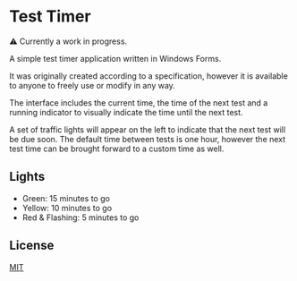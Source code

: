# Test Timer

:warning: Currently a work in progress.

A simple test timer application written in Windows Forms.

It was originally created according to a specification, however it is available
to anyone to freely use or modify in any way.

The interface includes the current time, the time of the next test and a
running indicator to visually indicate the time until the next test.

A set of traffic lights will appear on the left to indicate that the next test
will be due soon. The default time between tests is one hour, however the next
test time can be brought forward to a custom time as well.

## Lights
- Green: 15 minutes to go
- Yellow: 10 minutes to go
- Red & Flashing: 5 minutes to go

## License

[MIT](./LICENSE)
